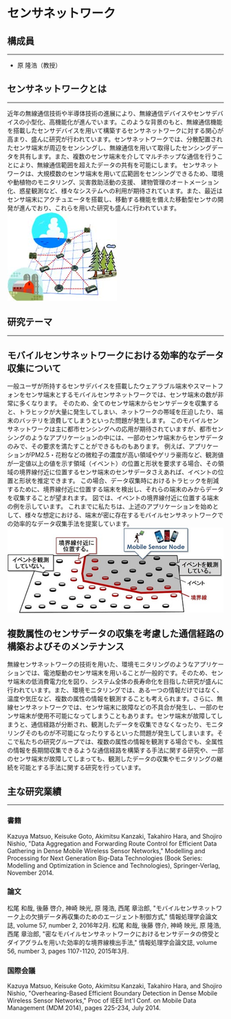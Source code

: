 # センサネットワーク


## 構成員
-------
* 原 隆浩（教授）


## センサネットワークとは
-------
近年の無線通信技術や半導体技術の進展により、無線通信デバイスやセンサデバイスの小型化、高機能化が進んでいます。このような背景のもと、無線通信機能を搭載したセンサデバイスを用いて構築するセンサネットワークに対する関心が高まり、盛んに研究が行われています。センサネットワークでは、分散配置されたセンサ端末が周辺をセンシングし、無線通信を用いて取得したセンシングデータを共有します。また、複数のセンサ端末を介してマルチホップな通信を行うことにより、無線通信範囲を超えたデータの共有を可能にします。 センサネットワークは、大規模数のセンサ端末を用いて広範囲をセンシングできるため、環境や動植物のモニタリング、災害救助活動の支援、 建物管理のオートメーション化、惑星観測など、様々なシステムへの利用が期待されています。また、最近はセンサ端末にアクチュエータを搭載し、移動する機能を備えた移動型センサの開発が進んでおり、これらを用いた研究も盛んに行われています。
![](./img/envsensing.jpg)

 

## 研究テーマ
-------
## モバイルセンサネットワークにおける効率的なデータ収集について
一般ユーザが所持するセンサデバイスを搭載したウェアラブル端末やスマートフォンをセンサ端末とするモバイルセンサネットワークでは、センサ端末の数が非常に多くなります。
そのため、全てのセンサ端末からセンサデータを収集すると、トラヒックが大量に発生してしまい、ネットワークの帯域を圧迫したり、端末のバッテリを浪費してしまうといった問題が発生します。
このモバイルセンサネットワークは主に都市センシングへの応用が期待されていますが、都市センシングのようなアプリケーションの中には、一部のセンサ端末からセンサデータのみで、その要求を満たすことができるものもあります。
例えば、アプリケーションがPM2.5・花粉などの微粒子の濃度が高い領域やゲリラ豪雨など、観測値が一定値以上の値を示す領域（イベント）の位置と形状を要求する場合、その領域の境界線付近に位置するセンサ端末のセンサデータさえあれば、イベントの位置と形状を推定できます。
この場合、データ収集時におけるトラヒックを削減するために、境界線付近に位置する端末を検出し、それらの端末のみからデータを収集することが望まれます。
図では、イベントの境界線付近に位置する端末の例を示しています。
これまでに私たちは、上述のアプリケーションを始めとして、様々な想定における、端末が密に存在するモバイルセンサネットワークでの効率的なデータ収集手法を提案しています。
![](./img/eventDetection.jpg)

## 複数属性のセンサデータの収集を考慮した通信経路の構築およびそのメンテナンス
無線センサネットワークの技術を用いた、環境モニタリングのようなアプリケーションでは、電池駆動のセンサ端末を用いることが一般的です。そのため、センサ端末の低消費電力化を図り、システム全体の長寿命化を目指した研究が盛んに行われています。また、環境モニタリングでは、ある一つの情報だけではなく、温度や気圧など、複数の属性の情報を観測することも考えられます。さらに、無線センサネットワークでは、センサ端末に故障などの不具合が発生し、一部のセンサ端末が使用不可能になってしまうこともあります。センサ端末が故障してしまうと、通信経路が分断され、観測したデータを収集できなくなったり、モニタリングそのものが不可能になったりするといった問題が発生してしまいます。そこで私たちの研究グループでは、複数の属性の情報を観測する場合でも、全属性の情報を長期間収集できるような通信経路を構築する手法に関する研究や、一部のセンサ端末が故障してしまっても、観測したデータの収集やモニタリングの継続を可能とする手法に関する研究を行っています。
## 主な研究業績
-------
### 書籍
Kazuya Matsuo, Keisuke Goto, Akimitsu Kanzaki, Takahiro Hara, and Shojiro Nishio, "Data Aggregation and Forwarding Route Control for Efficient Data Gathering in Dense Mobile Wireless Sensor Networks," Modelling and Processing for Next Generation Big-Data Technologies (Book Series: Modelling and Optimization in Science and Technologies), Springer-Verlag, November 2014.
### 論文
松尾 和哉, 後藤 啓介, 神崎 映光, 原 隆浩, 西尾 章治郎, "モバイルセンサネットワーク上の欠損データ再収集のためのエージェント制御方式," 情報処理学会論文誌, volume 57, number 2, 2016年2月.
松尾 和哉, 後藤 啓介, 神崎 映光, 原 隆浩, 西尾 章治郎, "密なモバイルセンサネットワークにおけるセンサデータの傍受とダイアグラムを用いた効率的な境界線検出手法," 情報処理学会論文誌, volume 56, number 3, pages 1107-1120, 2015年3月.
### 国際会議
Kazuya Matsuo, Keisuke Goto, Akimitsu Kanzaki, Takahiro Hara, and Shojiro Nishio, "Overhearing-Based Efficient Boundary Detection in Dense Mobile Wireless Sensor Networks," Proc of IEEE Int'l Conf. on Mobile Data Management (MDM 2014), pages 225-234, July 2014.
